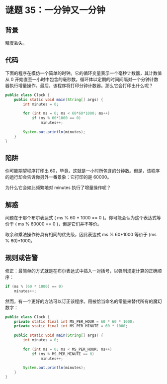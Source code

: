 # 谜题 35：一分钟又一分钟  

## 背景

精度丢失。

## 代码

下面的程序在模仿一个简单的时钟。它的循环变量表示一个毫秒计数器，其计数值从 0 开始直至一小时中包含的毫秒数。循环体以定期的时间间隔对一个分钟计数器执行增量操作。最后，该程序将打印分钟计数器。那么它会打印出什么呢？  

```java
public class Clock {
    public static void main(String[] args) {
        int minutes = 0;
        
        for (int ms = 0; ms < 60*60*1000; ms++)
            if (ms % 60*1000 == 0)
                minutes++;
        
        System.out.println(minutes);
    }
}
```

## 陷阱

你可能期望程序打印出 60，毕竟，这就是一小时所包含的分钟数。但是，该程序的运行却会告诉你另外一番景象：它打印的是 60000。

为什么它会如此频繁地对 minutes 执行了增量操作呢？  

## 解惑

问题在于那个布尔表达式 ( ms % 60 * 1000 == 0 )。你可能会认为这个表达式等价于 ( ms % 60000 == 0 )，但是它们并不等价。

取余和乘法操作符具有相同的优先级，因此表达式 ms % 60\*1000 等价于 (ms % 60)\*1000。    

## 规则或告警

修正：最简单的方式就是在布尔表达式中插入一对括号，以强制规定计算的正确顺序：  

```java
if (ms % (60 * 1000) == 0)
    minutes++;
```

然而，有一个更好的方法可以订正该程序。用被恰当命名的常量来替代所有的魔幻数字：  

```java
public class Clock {
    private static final int MS_PER_HOUR = 60 * 60 * 1000;
    private static final int MS_PER_MINUTE = 60 * 1000;
    
    public static void main(String[] args) {
        int minutes = 0;
        
        for (int ms = 0; ms < MS_PER_HOUR; ms++)
            if (ms % MS_PER_MINUTE == 0)
                minutes++;
        
        System.out.println(minutes);
    }
}
```